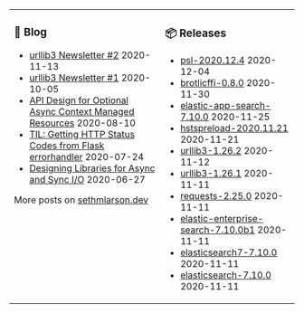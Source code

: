 <table><tr><td valign="top">

### 📰 Blog
<!-- blog starts -->
* [urllib3 Newsletter #2](http://sethmlarson.dev/blog/2020-11-13/urllib3-newsletter-2) 2020-11-13
* [urllib3 Newsletter #1](http://sethmlarson.dev/blog/2020-10-05/urllib3-newsletter-september-2020) 2020-10-05
* [API Design for Optional Async Context Managed Resources](http://sethmlarson.dev/blog/2020-08-10/api-design-for-an-async-open) 2020-08-10
* [TIL: Getting HTTP Status Codes from Flask errorhandler](http://sethmlarson.dev/blog/2020-07-24/til-getting-http-status-codes-from-flask-errorhandler) 2020-07-24
* [Designing Libraries for Async and Sync I/O](http://sethmlarson.dev/blog/2020-06-27/designing-libraries-for-async-and-sync-io) 2020-06-27
<!-- blog ends -->
More posts on [sethmlarson.dev](https://sethmlarson.dev)
</td><td valign="top">

### 📦 Releases
<!-- other starts -->
* [psl-2020.12.4](https://pypi.org/project/psl/2020.12.4) 2020-12-04
* [brotlicffi-0.8.0](https://pypi.org/project/brotlicffi/0.8.0) 2020-11-30
* [elastic-app-search-7.10.0](https://pypi.org/project/elastic-app-search/7.10.0) 2020-11-25
* [hstspreload-2020.11.21](https://pypi.org/project/hstspreload/2020.11.21) 2020-11-21
* [urllib3-1.26.2](https://pypi.org/project/urllib3/1.26.2) 2020-11-12
* [urllib3-1.26.1](https://pypi.org/project/urllib3/1.26.1) 2020-11-11
* [requests-2.25.0](https://pypi.org/project/requests/2.25.0) 2020-11-11
* [elastic-enterprise-search-7.10.0b1](https://pypi.org/project/elastic-enterprise-search/7.10.0b1) 2020-11-11
* [elasticsearch7-7.10.0](https://pypi.org/project/elasticsearch7/7.10.0) 2020-11-11
* [elasticsearch-7.10.0](https://pypi.org/project/elasticsearch/7.10.0) 2020-11-11
<!-- other ends -->
</td></tr></table>
